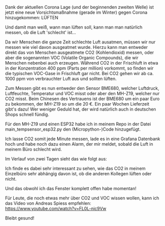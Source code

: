 Dank der aktuellen Corona Lage (und der beginnenden zweiten Welle) ist jetzt eine neue Vorsichtsmaßnahme (gerade im Winter) gegen Corona hinzugekommen: LÜFTEN

Und damit man weiß, wann man lüften soll, kann man man natürlich messen, ob die Luft 'schlecht' ist...

Da wir Menschen die ganze Zeit schlechte Luft ausatmen, müssen wir nur messen wie viel davon ausgeatmet wurde. Hierzu kann man entweder direkt das von Menschen ausgeatmete CO2 (Kohlendioxid) messen, oder aber die sogenannten VOC (Volatile Organic Compounds), die wir Menschen nebenbei auch erzeugen. Während CO2 in der Frischluft in etwa in der Konzentration 400 ppm (Parts per million) vorkommt, so finden wir die typischen VOC-Gase in Frischluft gar nicht. Bei CO2 gehen wir ab ca. 1000 ppm von verbrauchter Luft aus und sollten lüften.

Zum Messen gibt es nun entweder den Sensor BME680, welcher Luftdruck, Luftfeuchte, Temperatur und VOC misst oder aber den MH-Z19, welcher nur CO2 misst. Beim Chinesen des Vertrauens ist der BME680 um ein paar Euro zu bekommen, der MH-Z19 so um die 20 €. Ein paar Wochen Lieferzeit gibt's dazu! Wer weniger Geduld hat, der wird natürlich auch in deutschen Shops schnell fündig.


Für den MH-Z19 und einen ESP32 habe ich in meinem Repo in der Datei main_tempsensor_esp32.py den (Micropython-)Code hinzugefügt.

Ich lasse CO2 somit jede Minute messen, lade es in eine Grafana Datenbank hoch und habe noch dazu einen Alarm, der mir meldet, sobald die Luft in meinem Büro schlecht wird.

Im Verlauf von zwei Tagen sieht das wie folgt aus:




Ich finde es dabei sehr interessant zu sehen, wie das CO2 in meinem Einzelbüro sehr abhängig davon ist, ob die anderen Kollegen lüften oder nicht.

Und das obwohl ich das Fenster komplett offen habe momentan!

Für Leute, die noch etwas mehr über CO2 und VOC wissen wollen, kann ich das Video von Andreas Spiess empfehlen: https://www.youtube.com/watch?v=FL0L-nic9Vw


Bleibt gesund!
